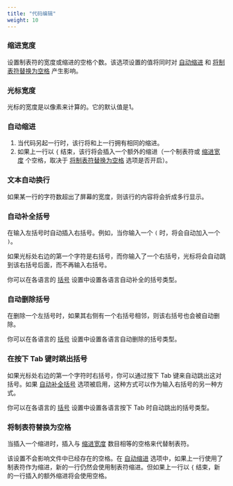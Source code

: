 ```yaml
---
title: "代码编辑"
weight: 10
---
```


### 缩进宽度

设置制表符的宽度或缩进的空格个数。该选项设置的值将同时对 [自动缩进](#自动缩进) 和 [将制表符替换为空格](#将制表符替换为空格) 产生影响。

### 光标宽度

光标的宽度是以像素来计算的。它的默认值是1。

### 自动缩进

1.  当代码另起一行时，该行将和上一行拥有相同的缩进。
2.  如果上一行以 `{` 结束，该行将会插入一个额外的缩进（一个制表符或 [缩进宽度](#缩进宽度) 个空格，取决于 [将制表符替换为空格](#将制表符替换为空格) 选项是否开启）。

### 文本自动换行

如果某一行的字符数超出了屏幕的宽度，则该行的内容将会折成多行显示。

### 自动补全括号

在输入左括号时自动插入右括号。例如，当你输入一个 `(` 时，将会自动加入一个 `)`。

如果光标处右边的第一个字符是右括号，而你输入了一个右括号，光标将会自动跳到该右括号后面，而不再输入右括号。

你可以在各语言的 [括号](../language/_index.zh.md#括号) 设置中设置各语言自动补全的括号类型。

### 自动删除括号

在删除一个左括号时，如果其右侧有一个右括号相邻，则该右括号也会被自动删除。

你可以在各语言的 [括号](../language/_index.zh.md#括号) 设置中设置各语言自动删除的括号类型。

### 在按下 Tab 键时跳出括号

如果光标处右边的第一个字符时右括号，你可以通过按下 Tab 键来自动跳出这对括号。如果 [自动补全括号](#自动补全括号) 选项被启用，这种方式可以作为输入右括号的另一种方式。

你可以在各语言的 [括号](../language/_index.zh.md#括号) 设置中设置各语言按下 Tab 时自动跳出的括号类型。

### 将制表符替换为空格

当插入一个缩进时，插入与 [缩进宽度](#缩进宽度) 数目相等的空格来代替制表符。

该设置不会影响文件中已经存在的空格。在 [自动缩进](#自动缩进) 选项中，如果上一行使用了制表符作为缩进，新的一行仍然会使用制表符缩进。但如果上一行以 `{` 结束，新的一行插入的额外缩进将会使用空格。
